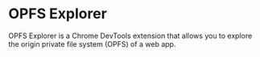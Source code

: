 # OPFS Explorer

OPFS Explorer is a Chrome DevTools extension that allows you to explore the origin private file system (OPFS) of a web app.

